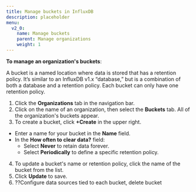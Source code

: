 ```yaml
---
title: Manage buckets in InfluxDB
description: placeholder
menu:
  v2_0:
    name: Manage buckets
    parent: Manage organizations
    weight: 1
---
```


**To manage an organization's buckets**:

A bucket is a named location where data is stored that has a retention policy. It’s similar to an InfluxDB v1.x “database,” but is a combination of both a database and a retention policy. Each bucket can only have one retention policy.


1. Click the **Organizations** tab in the navigation bar.
2. Click on the name of an organization, then select the **Buckets** tab. All of the organization's buckets appear.
3. To create a bucket, click **+Create** in the upper right.
  * Enter a name for your bucket in the **Name** field.
  * In the **How often to clear data?** field:
    * Select **Never** to retain data forever.
    * Select **Periodically** to define a specific retention policy.
4. To update a bucket's name or retention policy, click the name of the bucket from the list.
5. Click **Update** to save.
6. ??Configure data sources tied to each bucket, delete bucket
